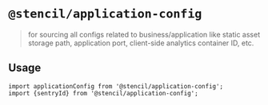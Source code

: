 # `@stencil/application-config`

> for sourcing all configs related to business/application like static asset storage path, application port, client-side analytics container ID, etc.

## Usage

```
import applicationConfig from '@stencil/application-config';
import {sentryId} from '@stencil/application-config';
```
